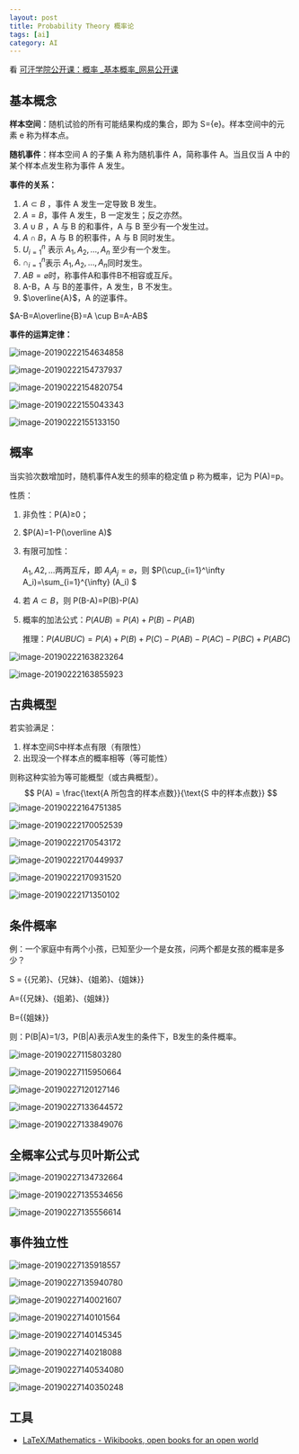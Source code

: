 ```yaml
---
layout: post
title: Probability Theory 概率论
tags: [ai]
category: AI
---
```


看 [可汗学院公开课：概率 _基本概率_网易公开课](https://open.163.com/movie/2011/3/B/Q/M82IF3HFQ_M831V1DBQ.html)

## 基本概念

**样本空间**：随机试验的所有可能结果构成的集合，即为 S={e}。样本空间中的元素 e 称为样本点。

**随机事件**：样本空间 A 的子集 A 称为随机事件 A，简称事件 A。当且仅当 A 中的某个样本点发生称为事件 A 发生。

**事件的关系：**

1. $A\subset B​$ ，事件 A 发生一定导致 B 发生。
2. $A = B$，事件 A 发生，B 一定发生；反之亦然。
3. $A \cup B$ ，A 与 B 的和事件，A 与 B 至少有一个发生过。
4. $A \cap B$，A 与 B 的积事件，A 与 B 同时发生。
5. $U_{i=1}^n$ 表示 $A_1, A_2, \dots, A_n$ 至少有一个发生。
6. $\cap_{i=1}^n​$ 表示 ​$A_1, A_2, \dots, A_n​$ 同时发生。
7. $AB=\varnothing​$ 时，称事件A和事件B不相容或互斥。
8. A-B，A 与 B的差事件，A 发生，B 不发生。
9. $\overline{A}$，A 的逆事件。

$A-B=A\overline{B}=A \cup B=A-AB$

**事件的运算定律：**

![image-20190222154634858](https://ws2.sinaimg.cn/large/006tKfTcgy1g0f8z38ez5j30o50aun0j.jpg)

![image-20190222154737937](https://ws4.sinaimg.cn/large/006tKfTcgy1g0f906z0ecj30ni0a3gpx.jpg)



![image-20190222154820754](https://ws1.sinaimg.cn/large/006tKfTcgy1g0f90xipd6j30lu083tbj.jpg)

![image-20190222155043343](https://ws4.sinaimg.cn/large/006tKfTcgy1g0f93emg4oj30nm0aswik.jpg)

![image-20190222155133150](https://ws1.sinaimg.cn/large/006tKfTcgy1g0f949grfaj30nk08kwh1.jpg)

## 概率

当实验次数增加时，随机事件A发生的频率的稳定值 p 称为概率，记为 P(A)=p。

性质：

1. 非负性：P(A)≥0；

2. $P(A)=1-P(\overline A)​$

3. 有限可加性：

   $A_1, A2, \dots​$ 两两互斥，即 $A_iA_j=\varnothing​$，则 $P(\cup_{i=1}^\infty A_i)=\sum_{i=1}^{\infty} (A_i) ​$

4. 若 $A \subset B​$，则 P(B-A)=P(B)-P(A)

5. 概率的加法公式：$P(AUB)=P(A)+P(B)-P(AB)​$

   推理：$P(AUBUC)=P(A)+P(B)+P(C)-P(AB)-P(AC)-P(BC)+P(ABC)$

![image-20190222163823264](https://ws3.sinaimg.cn/large/006tKfTcgy1g0fagzzxg5j30nl08gq69.jpg)

![image-20190222163855923](https://ws3.sinaimg.cn/large/006tKfTcgy1g0fahkmce9j30o20agq6p.jpg)

## 古典概型

若实验满足：

1. 样本空间S中样本点有限（有限性）
2. 出现没一个样本点的概率相等（等可能性）

则称这种实验为等可能概型（或古典概型）。
$$
P(A) = \frac{\text{A 所包含的样本点数}}{\text{S 中的样本点数}}
$$
![image-20190222164751385](https://ws2.sinaimg.cn/large/006tKfTcgy1g0faqurgb1j30nr077acp.jpg)

![image-20190222170052539](https://ws4.sinaimg.cn/large/006tKfTcgy1g0fb4e85x1j30m90addjh.jpg)

![image-20190222170543172](https://ws3.sinaimg.cn/large/006tKfTcgy1g0fb9g0q9oj30ms058myu.jpg)

![image-20190222170449937](https://ws3.sinaimg.cn/large/006tKfTcgy1g0fb8ib3lnj30lj09t42o.jpg)

![image-20190222170931520](https://ws2.sinaimg.cn/large/006tKfTcgy1g0fbde8rqfj30mf09pjv1.jpg)



![image-20190222171350102](https://ws1.sinaimg.cn/large/006tKfTcgy1g0fbhvs45jj30l50apn0j.jpg)

## 条件概率

例：一个家庭中有两个小孩，已知至少一个是女孩，问两个都是女孩的概率是多少？

S = {{兄弟}、{兄妹}、{姐弟}、{姐妹}}

A={{兄妹}、{姐弟}、{姐妹}}

B={{姐妹}}

则：P(B|A)=1/3，P(B|A)表示A发生的条件下，B发生的条件概率。

![image-20190227115803280](https://ws1.sinaimg.cn/large/006tKfTcly1g0kugwxzfpj30pd08pgo0.jpg)

![image-20190227115950664](https://ws2.sinaimg.cn/large/006tKfTcly1g0kuiq43eyj30oz0cnjvw.jpg)

![image-20190227120127146](https://ws4.sinaimg.cn/large/006tKfTcly1g0kukekl1fj30q70blwki.jpg)

![image-20190227133644572](https://ws2.sinaimg.cn/large/006tKfTcly1g0kxbjm3bkj30nh0bvdip.jpg)

![image-20190227133849076](https://ws1.sinaimg.cn/large/006tKfTcly1g0kxdph4znj30qf0ataea.jpg)

## 全概率公式与贝叶斯公式

![image-20190227134732664](https://ws2.sinaimg.cn/large/006tKfTcly1g0kxms5a54j30qa0b0tdq.jpg)

![image-20190227135534656](https://ws2.sinaimg.cn/large/006tKfTcly1g0kxv57878j30oi0ayq6d.jpg)

![image-20190227135556614](https://ws1.sinaimg.cn/large/006tKfTcly1g0kxviyl4fj30ll08840n.jpg)

## 事件独立性

![image-20190227135918557](https://ws1.sinaimg.cn/large/006tKfTcly1g0kxz0tsa0j30pm09ywhz.jpg)

![image-20190227135940780](https://ws2.sinaimg.cn/large/006tKfTcly1g0kxzeumeuj30oy0acads.jpg)

![image-20190227140021607](https://ws4.sinaimg.cn/large/006tKfTcly1g0ky044rdzj30nw0a5juf.jpg)

![image-20190227140101564](https://ws3.sinaimg.cn/large/006tKfTcly1g0ky0tdsr4j30oj0a1q62.jpg)

![image-20190227140145345](https://ws4.sinaimg.cn/large/006tKfTcly1g0ky1kjcztj30n20baq6v.jpg)

![image-20190227140218088](https://ws1.sinaimg.cn/large/006tKfTcly1g0ky24q52xj30mk07y41j.jpg)

![image-20190227140534080](https://ws3.sinaimg.cn/large/006tKfTcly1g0ky5jc8g3j30px0a0gq1.jpg)

![image-20190227140350248](https://ws4.sinaimg.cn/large/006tKfTcly1g0ky3q8cqzj30oo0c1432.jpg)



## 工具

- [LaTeX/Mathematics - Wikibooks, open books for an open world](https://en.wikibooks.org/wiki/LaTeX/Mathematics)